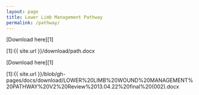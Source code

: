 ```yaml
---
layout: page
title: Lower Limb Management Pathway
permalink: /pathway/
---
```



 [Download  here][1]

[1]:{{ site.url }}/download/path.docx


[Download here][1]

[1]:{{ site.url }}/blob/gh-pages/docs/download/LOWER%20LIMB%20WOUND%20MANAGEMENT%20PATHWAY%20V2%20Review%2013.04.22%20final%20(002).docx
